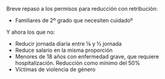 Breve repaso a los permisos para reducción con retribución: 
- Familiares de 2º grado que necesiten cuidadoº

Y ahora los que no:
- Reducir jornada diaria entre ⅛ y ½ jornada
- Reduce salario en la misma proporción
- Menores de 18 años con enfermedad grave, que requiere hospitalización. Reducción como mínimo del 50%
- Víctimas de violencia de género
